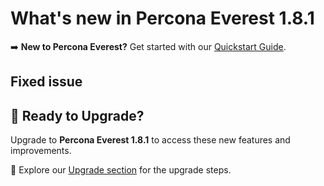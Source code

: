 # What's new in Percona Everest 1.8.1

➡️ **New to Percona Everest?** Get started with our [Quickstart Guide](https://docs.percona.com/everest/quick-install.html).


## Fixed issue






## 🚀 Ready to Upgrade?

Upgrade to **Percona Everest 1.8.1** to access these new features and improvements.

📖 Explore our [Upgrade section](https://docs.percona.com/everest/upgrade/upgrade_with_helm.html) for the upgrade steps.
